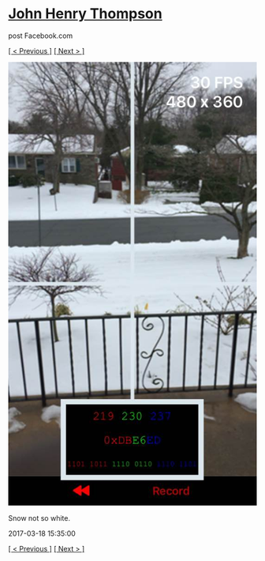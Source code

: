 # [John Henry Thompson](../README.md)
post Facebook.com

[[ < Previous ]](2017-03-18-1.md) [[ Next > ]](2017-01-13-1.md)

[![](../media/2017-03-18/Timeline-Photos-Snow-not-so-white.jpg)](../README.md)

Snow not so white.

2017-03-18 15:35:00

[[ < Previous ]](2017-03-18-1.md) [[ Next > ]](2017-01-13-1.md)